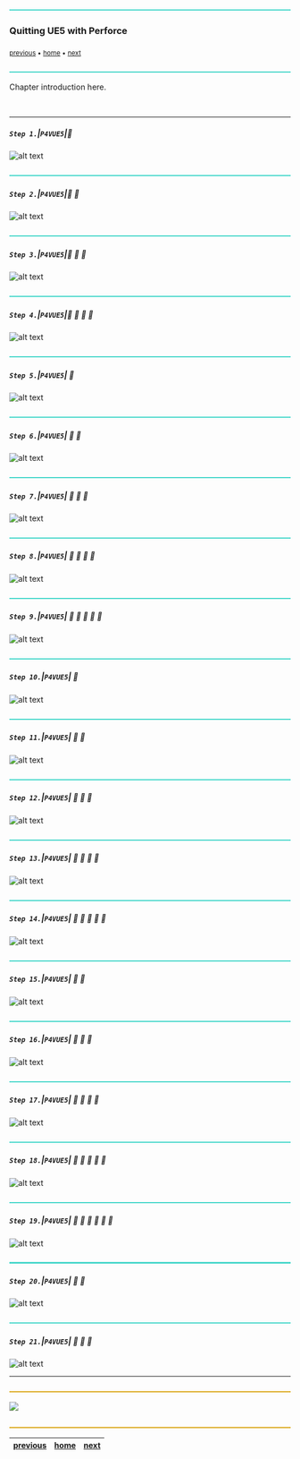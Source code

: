 ![](../images/line3.png)

### Quitting UE5 with Perforce

<sub>[previous](../first-hour/README.md#user-content-first-hour-in-ue4) • [home](../README.md#user-content-ue4-hello-world) • [next](../readme/README.md#user-content-readmemd-file)</sub>

![](../images/line3.png)

Chapter introduction here.

<br>

---


##### `Step 1.`\|`P4VUE5`|:small_blue_diamond:

![alt text](images/.png)

![](../images/line3.png)

##### `Step 2.`\|`P4VUE5`|:small_blue_diamond: :small_blue_diamond: 

![alt text](images/.png)

![](../images/line3.png)

##### `Step 3.`\|`P4VUE5`|:small_blue_diamond: :small_blue_diamond: :small_blue_diamond:

![alt text](images/.png)

![](../images/line3.png)

##### `Step 4.`\|`P4VUE5`|:small_blue_diamond: :small_blue_diamond: :small_blue_diamond: :small_blue_diamond:

![alt text](images/.png)

![](../images/line3.png)

##### `Step 5.`\|`P4VUE5`| :small_orange_diamond:

![alt text](images/.png)

![](../images/line3.png)

##### `Step 6.`\|`P4VUE5`| :small_orange_diamond: :small_blue_diamond:

![alt text](images/.png)

![](../images/line3.png)

##### `Step 7.`\|`P4VUE5`| :small_orange_diamond: :small_blue_diamond: :small_blue_diamond:

![alt text](images/.png)

![](../images/line3.png)

##### `Step 8.`\|`P4VUE5`| :small_orange_diamond: :small_blue_diamond: :small_blue_diamond: :small_blue_diamond:

![alt text](images/.png)

![](../images/line3.png)

##### `Step 9.`\|`P4VUE5`| :small_orange_diamond: :small_blue_diamond: :small_blue_diamond: :small_blue_diamond: :small_blue_diamond:

![alt text](images/.png)

![](../images/line3.png)

##### `Step 10.`\|`P4VUE5`| :large_blue_diamond:

![alt text](images/.png)

![](../images/line3.png)

##### `Step 11.`\|`P4VUE5`| :large_blue_diamond: :small_blue_diamond: 

![alt text](images/.png)

![](../images/line3.png)


##### `Step 12.`\|`P4VUE5`| :large_blue_diamond: :small_blue_diamond: :small_blue_diamond: 

![alt text](images/.png)

![](../images/line3.png)

##### `Step 13.`\|`P4VUE5`| :large_blue_diamond: :small_blue_diamond: :small_blue_diamond:  :small_blue_diamond: 

![alt text](images/.png)

![](../images/line3.png)

##### `Step 14.`\|`P4VUE5`| :large_blue_diamond: :small_blue_diamond: :small_blue_diamond: :small_blue_diamond:  :small_blue_diamond: 

![alt text](images/.png)

![](../images/line3.png)

##### `Step 15.`\|`P4VUE5`| :large_blue_diamond: :small_orange_diamond: 

![alt text](images/.png)

![](../images/line3.png)

##### `Step 16.`\|`P4VUE5`| :large_blue_diamond: :small_orange_diamond:   :small_blue_diamond: 

![alt text](images/.png)

![](../images/line3.png)

##### `Step 17.`\|`P4VUE5`| :large_blue_diamond: :small_orange_diamond: :small_blue_diamond: :small_blue_diamond:

![alt text](images/.png)

![](../images/line3.png)

##### `Step 18.`\|`P4VUE5`| :large_blue_diamond: :small_orange_diamond: :small_blue_diamond: :small_blue_diamond: :small_blue_diamond:

![alt text](images/.png)

![](../images/line3.png)

##### `Step 19.`\|`P4VUE5`| :large_blue_diamond: :small_orange_diamond: :small_blue_diamond: :small_blue_diamond: :small_blue_diamond: :small_blue_diamond:

![alt text](images/.png)

![](../images/line3.png)

##### `Step 20.`\|`P4VUE5`| :large_blue_diamond: :large_blue_diamond:

![alt text](images/.png)

![](../images/line3.png)

##### `Step 21.`\|`P4VUE5`| :large_blue_diamond: :large_blue_diamond: :small_blue_diamond:

![alt text](images/.png)

___

![](../images/line.png)

<img src="https://via.placeholder.com/1000x100/45D7CA/000000/?text=Next Up - README.md File">

![](../images/line.png)

| [previous](../first-hour/README.md#user-content-first-hour-in-ue4)| [home](../README.md#user-content-ue4-hello-world) | [next](../readme/README.md#user-content-readmemd-file)|
|---|---|---|
